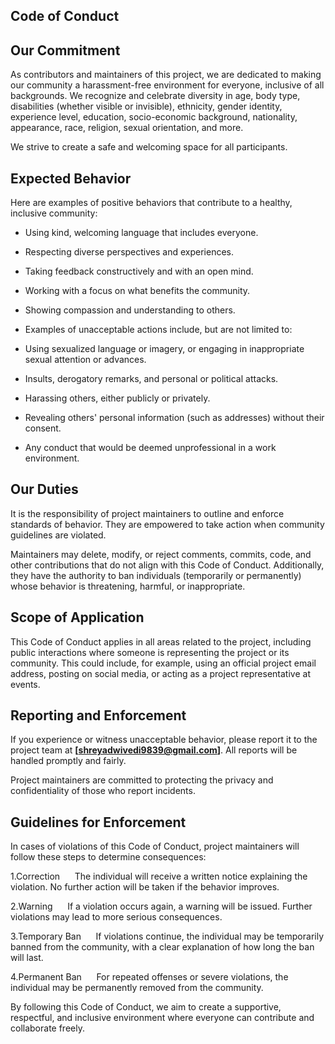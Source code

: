 ## Code of Conduct

## Our Commitment
As contributors and maintainers of this project, we are dedicated to making our community a harassment-free environment for everyone, inclusive of all backgrounds. We recognize and celebrate diversity in age, body type, disabilities (whether visible or invisible), ethnicity, gender identity, experience level, education, socio-economic background, nationality, appearance, race, religion, sexual orientation, and more.

We strive to create a safe and welcoming space for all participants.

## Expected Behavior

Here are examples of positive behaviors that contribute to a healthy, inclusive community:

- Using kind, welcoming language that includes everyone.
- Respecting diverse perspectives and experiences.
- Taking feedback constructively and with an open mind.
- Working with a focus on what benefits the community.
- Showing compassion and understanding to others.
- Examples of unacceptable actions include, but are not limited to:

- Using sexualized language or imagery, or engaging in inappropriate sexual attention or advances.
- Insults, derogatory remarks, and personal or political attacks.
- Harassing others, either publicly or privately.
- Revealing others' personal information (such as addresses) without their consent.
- Any conduct that would be deemed unprofessional in a work environment.

## Our Duties
It is the responsibility of project maintainers to outline and enforce standards of behavior. They are empowered to take action when community guidelines are violated.

Maintainers may delete, modify, or reject comments, commits, code, and other contributions that do not align with this Code of Conduct. Additionally, they have the authority to ban individuals (temporarily or permanently) whose behavior is threatening, harmful, or inappropriate.

## Scope of Application
This Code of Conduct applies in all areas related to the project, including public interactions where someone is representing the project or its community. This could include, for example, using an official project email address, posting on social media, or acting as a project representative at events.

## Reporting and Enforcement
If you experience or witness unacceptable behavior, please report it to the project team at **[shreyadwivedi9839@gmail.com]**. All reports will be handled promptly and fairly.

Project maintainers are committed to protecting the privacy and confidentiality of those who report incidents.

## Guidelines for Enforcement
In cases of violations of this Code of Conduct, project maintainers will follow these steps to determine consequences:

1.Correction  
   The individual will receive a written notice explaining the violation. No further action will be taken if the behavior improves.

2.Warning  
   If a violation occurs again, a warning will be issued. Further violations may lead to more serious consequences.

3.Temporary Ban  
   If violations continue, the individual may be temporarily banned from the community, with a clear explanation of how long the ban will last.

4.Permanent Ban  
   For repeated offenses or severe violations, the individual may be permanently removed from the community.

By following this Code of Conduct, we aim to create a supportive, respectful, and inclusive environment where everyone can contribute and collaborate freely.
